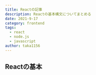 ```yaml
---
title: Reactの記事
description: Reactの基本構文についてまとめる
date: 2021-9-17
category: frontend
tags:
  - react
  - node.js
  - javascript
author: taka1156
---
```




## Reactの基本
